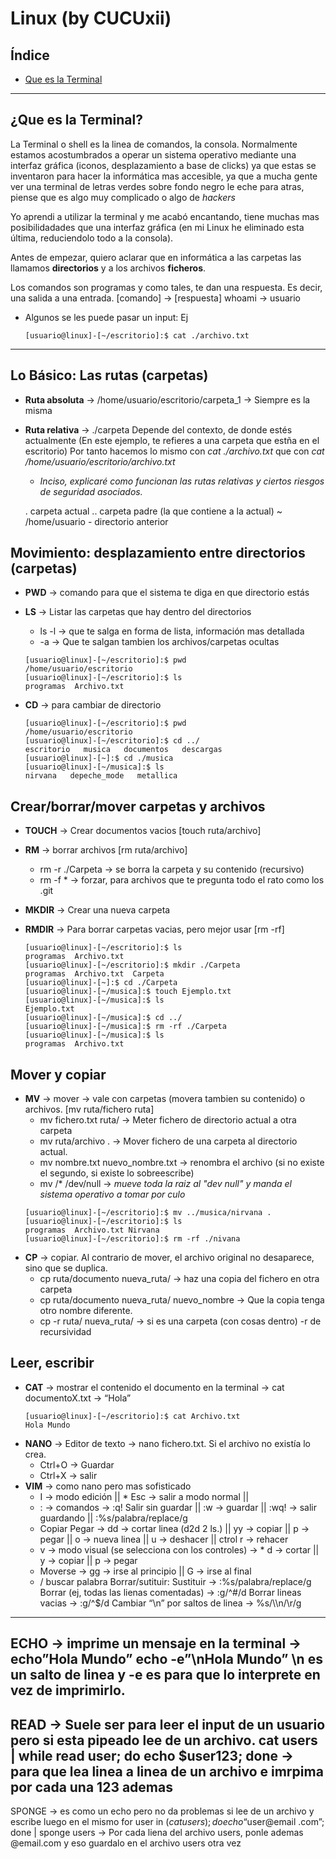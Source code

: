 # Linux (by CUCUxii)

## Índice 
- [Que es la Terminal](#Inicio)





---------------------------------------------------------------------------
## ¿Que es la Terminal?

La Terminal o shell es la linea de comandos, la consola. Normalmente estamos acostumbrados a operar un sistema operativo mediante una interfaz gráfica (iconos,
desplazamiento a base de clicks) ya que estas se inventaron para hacer la informática mas accesible, ya que a mucha gente ver una terminal de letras verdes
sobre fondo negro le eche para atras, piense que es algo muy complicado o algo de *hackers*

Yo aprendi a utilizar la terminal y me acabó encantando, tiene muchas mas posibilidadades que una interfaz gráfica (en mi Linux he eliminado esta última,
reduciendolo todo a la consola).

Antes de empezar, quiero aclarar que en informática a las carpetas las llamamos **directorios** y a los archivos **ficheros**.

Los comandos son programas y como tales, te dan una respuesta. Es decir, una salida a una entrada.
      \[comando] -> \[respuesta]       whoami -> usuario
      
- Algunos se les puede pasar un input: Ej
 	```console
 	[usuario@linux]-[~/escritorio]:$ cat ./archivo.txt
    ```

---------------------------------------------------------------------------
## Lo Básico: Las rutas (carpetas)

 * **Ruta absoluta** →  /home/usuario/escritorio/carpeta_1 ->  Siempre es la misma
 * **Ruta relativa** →  ./carpeta  Depende del contexto, de donde estés actualmente (En este ejemplo, te refieres a una carpeta que estña en el escritorio)
  Por tanto hacemos lo mismo con *cat ./archivo.txt* que con *cat /home/usuario/escritorio/archivo.txt*
    - *Inciso, explicaré como funcionan las rutas relativas y ciertos riesgos de seguridad asociados.*

	. carpeta actual      .. carpeta padre (la que contiene a la actual)   ~ /home/usuario    - directorio anterior
  
## Movimiento: desplazamiento entre directorios (carpetas)
-  **PWD** -> comando para que el sistema te diga en que directorio estás 
-  **LS** -> Listar las carpetas que hay dentro del directorios
     * ls -l -> que te salga en forma de lista, información mas detallada
     * -a -> Que te salgan tambien los archivos/carpetas ocultas

	```console
	[usuario@linux]-[~/escritorio]:$ pwd
	/home/usuario/escritorio
	[usuario@linux]-[~/escritorio]:$ ls
	programas  Archivo.txt
	```
-  **CD** -> para cambiar de directorio
	```console
	[usuario@linux]-[~/escritorio]:$ pwd
	/home/usuario/escritorio
	[usuario@linux]-[~/escritorio]:$ cd ../
	escritorio   musica   documentos   descargas  
	[usuario@linux]-[~]:$ cd ./musica
	[usuario@linux]-[~/musica]:$ ls
	nirvana   depeche_mode   metallica
    ```
## Crear/borrar/mover carpetas y archivos
- **TOUCH** -> Crear documentos vacios  \[touch ruta/archivo]
- **RM** -> borrar archivos \[rm ruta/archivo]
     * rm -r ./Carpeta → se borra la carpeta y su contenido (recursivo)
     * rm -f * → forzar, para archivos que te pregunta todo el rato como los .git
- **MKDIR** -> Crear una nueva carpeta 
- **RMDIR** -> Para borrar carpetas vacias, pero mejor usar \[rm -rf]

	```console
	[usuario@linux]-[~/escritorio]:$ ls
	programas  Archivo.txt
	[usuario@linux]-[~/escritorio]:$ mkdir ./Carpeta
	programas  Archivo.txt  Carpeta  
	[usuario@linux]-[~]:$ cd ./Carpeta
	[usuario@linux]-[~/musica]:$ touch Ejemplo.txt
	[usuario@linux]-[~/musica]:$ ls 
	Ejemplo.txt
	[usuario@linux]-[~/musica]:$ cd ../
	[usuario@linux]-[~/musica]:$ rm -rf ./Carpeta
	[usuario@linux]-[~/musica]:$ ls
	programas  Archivo.txt
    ```
## Mover y copiar
-  **MV** → mover -> vale con carpetas (movera tambien su contenido) o archivos. \[mv ruta/fichero ruta]
     * mv fichero.txt ruta/ → Meter fichero de directorio actual a otra carpeta
     * mv ruta/archivo . → Mover fichero de una carpeta al directorio actual.
     * mv nombre.txt nuevo_nombre.txt → renombra el archivo (si no existe el segundo, si existe lo sobreescribe)
     * mv /* /dev/null → *mueve toda la raiz al "dev null" y manda el sistema operativo a tomar por culo*
	```console
	[usuario@linux]-[~/escritorio]:$ mv ../musica/nirvana .
	[usuario@linux]-[~/escritorio]:$ ls
	programas  Archivo.txt Nirvana
	[usuario@linux]-[~/escritorio]:$ rm -rf ./nivana
    ```
-  **CP** -> copiar. Al contrario de mover, el archivo original no desaparece, sino que se duplica.
     * cp ruta/documento nueva_ruta/ → haz una copia del fichero en otra carpeta
     * cp ruta/documento nueva_ruta/ nuevo_nombre → Que la copia tenga otro nombre diferente.
     * cp -r ruta/ nueva_ruta/ → si es una carpeta (con cosas dentro) -r de recursividad
   		
## Leer, escribir
-  **CAT**  -> mostrar el contenido el documento en la terminal →  cat documentoX.txt → “Hola”
	```console
	[usuario@linux]-[~/escritorio]:$ cat Archivo.txt
	Hola Mundo
    ```
-  **NANO**  -> Editor de texto → nano fichero.txt. Si el archivo no existía lo crea.
     * Ctrl+O -> Guardar
     * Ctrl+X -> salir 
-  **VIM**  -> como nano pero mas sofisticado
     * I -> modo edición ||  * Esc → salir a modo normal ||
     * : -> comandos ->  :q! Salir sin guardar || :w → guardar || :wq! → salir guardando || :%s/palabra/replace/g
     * Copiar Pegar ->  dd  → cortar linea (d2d 2 ls.) || yy  → copiar || p → pegar || o → nueva linea || u → deshacer  || ctrol r → rehacer
     * v → modo visual  (se selecciona con los controles) -> *	d → cortar || y → copiar || p -> pegar
     * Moverse -> gg → irse al principio || G → irse al final
     * / buscar palabra
	Borrar/sutituir:
			Sustituir → :%s/palabra/replace/g
			Borrar (ej, todas las lienas comentadas) → :g/^\#/d    Borrar lineas vacias → :g/^$/d
			Cambiar “\\n” por saltos de linea →   %s/\\\\n/\r/g
			
	
----------------------------------------------------------------------------------------------------------------------------------------------------------------
ECHO → imprime un mensaje en la terminal →   echo”Hola Mundo”
	echo -e”\nHola Mundo”  \n es un salto de linea y -e es para que lo interprete en vez de imprimirlo.
----------------------------------------------------------------------------------------------------------------------------------------------------------------
READ →  Suele ser para leer el input de un usuario pero si esta pipeado lee de un archivo.
	cat users | while read user; do echo $user123; done → para que lea linea a linea de un archivo e imrpima por cada una 	123 ademas
----------------------------------------------------------------------------------------------------------------------------------------------------------------
SPONGE → es como un echo pero no da problemas si lee de un archivo y escribe luego en el mismo
	for user in $(cat users); do echo “$user@email .com”; done | sponge users → Por cada liena del archivo users, ponle 	ademas @email.com y eso guardalo en el archivo users otra vez
   
   
